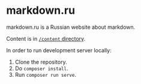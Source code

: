 # markdown.ru

markdown.ru is a Russian website about markdown.

Content is in [`/content` directory](content/index.md). 

In order to run development server locally:

1. Clone the repository.
2. Do `composer install`.
3. Run `composer run serve`.
